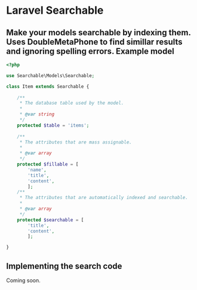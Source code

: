# Laravel Searchable
Make your models searchable by indexing them. Uses DoubleMetaPhone to find simillar results and ignoring spelling errors.
Example model
-------

``` php
<?php

use Searchable\Models\Searchable;

class Item extends Searchable {
	
	/**
	 * The database table used by the model.
	 *
	 * @var string
	 */
	protected $table = 'items';
	
	/**
	 * The attributes that are mass assignable.
	 *
	 * @var array
	 */
	protected $fillable = [ 
		'name', 
		'title',
		'content',
		];
	/**
	 * The attributes that are automatically indexed and searchable.
	 *
	 * @var array
	 */
	protected $searchable = [
		'title',
		'content',
		];	

}
```

Implementing the search code
-------		
Coming soon.